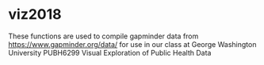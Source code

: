 # viz2018

These functions are used to compile gapminder data from https://www.gapminder.org/data/ for use in our class at George Washington University PUBH6299 Visual Exploration of Public Health Data
